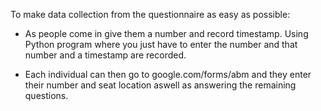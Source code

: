 To make data collection from the questionnaire as easy as possible:

- As people come in give them a number and record timestamp. Using Python
  program where you just have to enter the number and that number and a
  timestamp are recorded.

- Each individual can then go to google.com/forms/abm and they enter their
  number and seat location aswell as answering the remaining questions.
